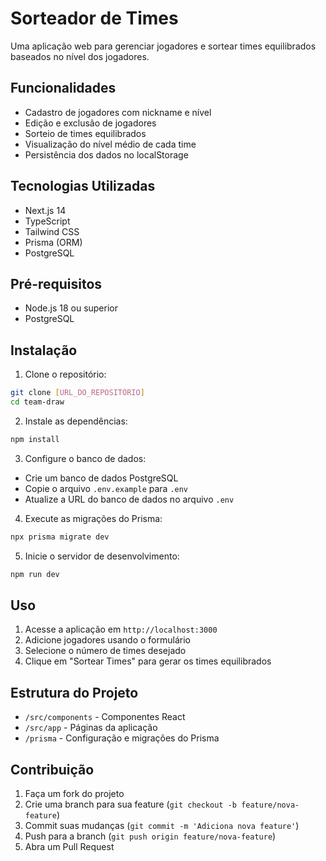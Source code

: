 # Sorteador de Times

Uma aplicação web para gerenciar jogadores e sortear times equilibrados baseados no nível dos jogadores.

## Funcionalidades

- Cadastro de jogadores com nickname e nível
- Edição e exclusão de jogadores
- Sorteio de times equilibrados
- Visualização do nível médio de cada time
- Persistência dos dados no localStorage

## Tecnologias Utilizadas

- Next.js 14
- TypeScript
- Tailwind CSS
- Prisma (ORM)
- PostgreSQL

## Pré-requisitos

- Node.js 18 ou superior
- PostgreSQL

## Instalação

1. Clone o repositório:
```bash
git clone [URL_DO_REPOSITÓRIO]
cd team-draw
```

2. Instale as dependências:
```bash
npm install
```

3. Configure o banco de dados:
- Crie um banco de dados PostgreSQL
- Copie o arquivo `.env.example` para `.env`
- Atualize a URL do banco de dados no arquivo `.env`

4. Execute as migrações do Prisma:
```bash
npx prisma migrate dev
```

5. Inicie o servidor de desenvolvimento:
```bash
npm run dev
```

## Uso

1. Acesse a aplicação em `http://localhost:3000`
2. Adicione jogadores usando o formulário
3. Selecione o número de times desejado
4. Clique em "Sortear Times" para gerar os times equilibrados

## Estrutura do Projeto

- `/src/components` - Componentes React
- `/src/app` - Páginas da aplicação
- `/prisma` - Configuração e migrações do Prisma

## Contribuição

1. Faça um fork do projeto
2. Crie uma branch para sua feature (`git checkout -b feature/nova-feature`)
3. Commit suas mudanças (`git commit -m 'Adiciona nova feature'`)
4. Push para a branch (`git push origin feature/nova-feature`)
5. Abra um Pull Request
